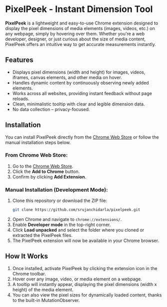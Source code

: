 # PixelPeek - Instant Dimension Tool

**PixelPeek** is a lightweight and easy-to-use Chrome extension designed to display the pixel dimensions of media elements (images, videos, etc.) on any webpage, simply by hovering over them. Whether you're a web developer, designer, or just curious about the size of media content, PixelPeek offers an intuitive way to get accurate measurements instantly.

## Features
- Displays pixel dimensions (width and height) for images, videos, iframes, canvas elements, and other media on hover.
- Handles dynamic content by continuously observing newly added elements.
- Works across all websites, providing instant feedback without page reloads.
- Clean, minimalistic tooltip with clear and legible dimension data.
- No data collection – privacy-focused.

## Installation

You can install PixelPeek directly from the [Chrome Web Store](https://chrome.google.com/webstore/detail/your-extension-id) or follow the manual installation steps below.

### From Chrome Web Store:
1. Go to the [Chrome Web Store](https://chrome.google.com/webstore/detail/your-extension-id).
2. Click the **Add to Chrome** button.
3. Confirm by clicking **Add Extension**.

### Manual Installation (Development Mode):
1. Clone this repository or download the ZIP file:
    ```bash
    git clone https://github.com/srujanchidarla/pixelpeek.git
    ```
2. Open Chrome and navigate to `chrome://extensions/`.
3. Enable **Developer mode** in the top-right corner.
4. Click **Load unpacked** and select the folder where you cloned or extracted the PixelPeek files.
5. The PixelPeek extension will now be available in your Chrome browser.

## How It Works

1. Once installed, activate PixelPeek by clicking the extension icon in the Chrome toolbar.
2. Hover over any image, video, or media element on a webpage.
3. A tooltip will instantly appear, displaying the pixel dimensions (width x height) of the media element.
4. You can also view the pixel sizes for dynamically loaded content, thanks to the built-in MutationObserver.


